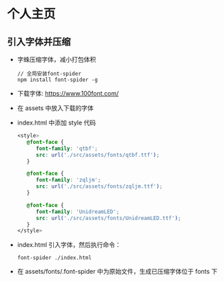 # 个人主页

## 引入字体并压缩

- 字蛛压缩字体，减小打包体积
  ```
  // 全局安装font-spider
  npm install font-spider -g
  ```
- 下载字体: https://www.100font.com/
- 在 assets 中放入下载的字体
- index.html 中添加 style 代码

  ```css
  <style>
     @font-face {
        font-family: 'qtbf';
        src: url('./src/assets/fonts/qtbf.ttf');
     }

     @font-face {
        font-family: 'zqljm';
        src: url('./src/assets/fonts/zqljm.ttf');
     }

     @font-face {
        font-family: 'UnidreamLED';
        src: url('./src/assets/fonts/UnidreamLED.ttf');
     }
  </style>
  ```

- index.html 引入字体，然后执行命令：
  ```
  font-spider ./index.html
  ```
- 在 assets/fonts/.font-spider 中为原始文件，生成已压缩字体位于 fonts 下
